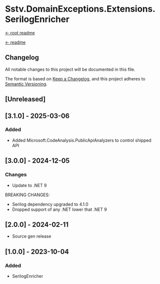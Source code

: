 Sstv.DomainExceptions.Extensions.SerilogEnricher
=============

[<- root readme](./../README.md)

[<- readme](./README.md)

## Changelog

All notable changes to this project will be documented in this file.

The format is based on [Keep a Changelog](https://keepachangelog.com/en/1.0.0/),
and this project adheres to [Semantic Versioning](https://semver.org/spec/v2.0.0.html).

## [Unreleased]

## [3.1.0] - 2025-03-06

### Added

- Added Microsoft.CodeAnalysis.PublicApiAnalyzers to control shipped API


## [3.0.0] - 2024-12-05

### Changes

- Update to .NET 9

BREAKING CHANGES:
- Serilog dependency upgraded to 4.1.0
- Dropped support of any .NET lower that .NET 9

## [2.0.0] - 2024-02-11

- Source gen release


## [1.0.0] - 2023-10-04

### Added

- SerilogEnricher